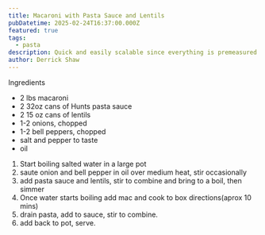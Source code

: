 ```yaml
---
title: Macaroni with Pasta Sauce and Lentils
pubDatetime: 2025-02-24T16:37:00.000Z
featured: true
tags:
  - pasta
description: Quick and easily scalable since everything is premeasured by cans and jars.
author: Derrick Shaw
---
```

Ingredients

* 2 lbs macaroni
* 2 32oz cans of Hunts pasta sauce
* 2 15 oz cans of lentils
* 1-2 onions, chopped
* 1-2 bell peppers, chopped
* salt and pepper to taste
* oil

1. Start boiling salted water in a large pot
2. saute onion and bell pepper in oil over medium heat, stir occasionally
3. add pasta sauce and lentils, stir to combine and bring to a boil, then simmer
4. Once water starts boiling add mac and cook to box directions(aprox 10 mins)
5. drain pasta, add to sauce, stir to combine.
6. add back to pot, serve.
